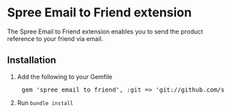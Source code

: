 # Spree Email to Friend extension

The Spree Email to Friend extension enables you to send the product reference to your friend via email.

## Installation

1. Add the following to your Gemfile

<pre>
    gem 'spree_email_to_friend', :git => 'git://github.com/spree/spree_email_to_friend.git'
</pre>

2. Run `bundle install`